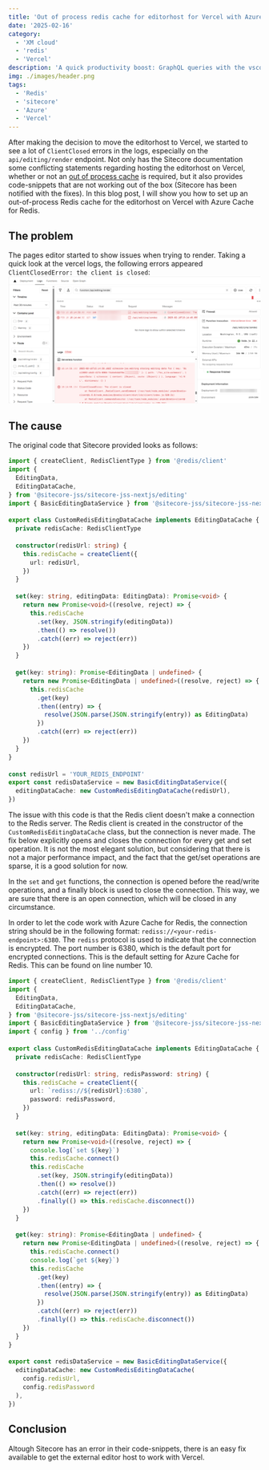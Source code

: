 ```yaml
---
title: 'Out of process redis cache for editorhost for Vercel with Azure Cache for Redis - ClientClosed error in api/editing/render'
date: '2025-02-16'
category:
  - 'XM cloud'
  - 'redis'
  - 'Vercel'
description: 'A quick productivity boost: GraphQL queries with the vscode REST Client extension'
img: ./images/header.png
tags:
  - 'Redis'
  - 'sitecore'
  - 'Azure'
  - 'Vercel'
---
```


After making the decision to move the editorhost to Vercel, we started to see a lot of `ClientClosed` errors in the logs, especially on the `api/editing/render` endpoint. Not only has the Sitecore documentation some conflicting statements regarding hosting the editorhost on Vercel, whether or not an [out of process cache](https://doc.sitecore.com/xmc/en/developers/jss/latest/jss-xmc/use-an-out-of-process-editing-data-cache-with-vercel-deployments.html) is required, but it also provides code-snippets that are not working out of the box (Sitecore has been notified with the fixes). In this blog post, I will show you how to set up an out-of-process Redis cache for the editorhost on Vercel with Azure Cache for Redis.

## The problem

The pages editor started to show issues when trying to render. Taking a quick look at the vercel logs, the following errors appeared `ClientClosedError: the client is closed`:
![ClientClosed error in api/editing/render](./images/ClientClosedError.png)

## The cause

The original code that Sitecore provided looks as follows:

```typescript
import { createClient, RedisClientType } from '@redis/client'
import {
  EditingData,
  EditingDataCache,
} from '@sitecore-jss/sitecore-jss-nextjs/editing'
import { BasicEditingDataService } from '@sitecore-jss/sitecore-jss-nextjs/editing'

export class CustomRedisEditingDataCache implements EditingDataCache {
  private redisCache: RedisClientType

  constructor(redisUrl: string) {
    this.redisCache = createClient({
      url: redisUrl,
    })
  }

  set(key: string, editingData: EditingData): Promise<void> {
    return new Promise<void>((resolve, reject) => {
      this.redisCache
        .set(key, JSON.stringify(editingData))
        .then(() => resolve())
        .catch((err) => reject(err))
    })
  }

  get(key: string): Promise<EditingData | undefined> {
    return new Promise<EditingData | undefined>((resolve, reject) => {
      this.redisCache
        .get(key)
        .then((entry) => {
          resolve(JSON.parse(JSON.stringify(entry)) as EditingData)
        })
        .catch((err) => reject(err))
    })
  }
}

const redisUrl = 'YOUR_REDIS_ENDPOINT'
export const redisDataService = new BasicEditingDataService({
  editingDataCache: new CustomRedisEditingDataCache(redisUrl),
})
```

The issue with this code is that the Redis client doesn't make a connection to the Redis server. The Redis client is created in the constructor of the `CustomRedisEditingDataCache` class, but the connection is never made. The fix below explicitly opens and closes the connection for every get and set operation. It is not the most elegant solution, but considering that there is not a major performance impact, and the fact that the get/set operations are sparse, it is a good solution for now.

In the `set` and `get` functions, the connection is opened before the read/write operations, and a finally block is used to close the connection. This way, we are sure that there is an open connection, which will be closed in any circumstance.

In order to let the code work with Azure Cache for Redis, the connection string should be in the following format: `rediss://<your-redis-endpoint>:6380`. The `rediss` protocol is used to indicate that the connection is encrypted. The port number is 6380, which is the default port for encrypted connections. This is the default setting for Azure Cache for Redis. This can be found on line number 10.

```typescript
import { createClient, RedisClientType } from '@redis/client'
import {
  EditingData,
  EditingDataCache,
} from '@sitecore-jss/sitecore-jss-nextjs/editing'
import { BasicEditingDataService } from '@sitecore-jss/sitecore-jss-nextjs/editing'
import { config } from '../config'

export class CustomRedisEditingDataCache implements EditingDataCache {
  private redisCache: RedisClientType

  constructor(redisUrl: string, redisPassword: string) {
    this.redisCache = createClient({
      url: `rediss://${redisUrl}:6380`,
      password: redisPassword,
    })
  }

  set(key: string, editingData: EditingData): Promise<void> {
    return new Promise<void>((resolve, reject) => {
      console.log(`set ${key}`)
      this.redisCache.connect()
      this.redisCache
        .set(key, JSON.stringify(editingData))
        .then(() => resolve())
        .catch((err) => reject(err))
        .finally(() => this.redisCache.disconnect())
    })
  }

  get(key: string): Promise<EditingData | undefined> {
    return new Promise<EditingData | undefined>((resolve, reject) => {
      this.redisCache.connect()
      console.log(`get ${key}`)
      this.redisCache
        .get(key)
        .then((entry) => {
          resolve(JSON.parse(JSON.stringify(entry)) as EditingData)
        })
        .catch((err) => reject(err))
        .finally(() => this.redisCache.disconnect())
    })
  }
}

export const redisDataService = new BasicEditingDataService({
  editingDataCache: new CustomRedisEditingDataCache(
    config.redisUrl,
    config.redisPassword
  ),
})
```

## Conclusion

Altough Sitecore has an error in their code-snippets, there is an easy fix available to get the external editor host to work with Vercel.

